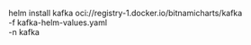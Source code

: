 helm install kafka oci://registry-1.docker.io/bitnamicharts/kafka \
    -f kafka-helm-values.yaml \
    -n kafka
